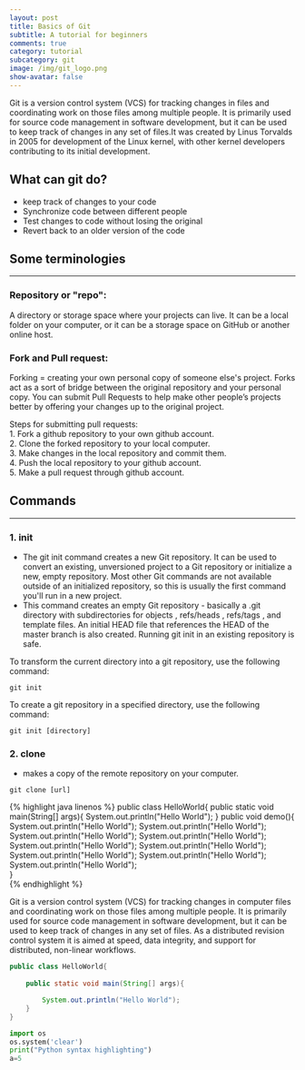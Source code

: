 ```yaml
---
layout: post
title: Basics of Git
subtitle: A tutorial for beginners
comments: true
category: tutorial
subcategory: git
image: /img/git_logo.png
show-avatar: false
---
```

Git is a version control system (VCS) for tracking changes in files and coordinating work on those files among multiple people. It is primarily used for source code management in software development, but it can be used to keep track of changes in any set of files.It was created by Linus Torvalds in 2005 for development of the Linux kernel, with other kernel developers contributing to its initial development.

## What can git do?
- keep track of changes to your code
- Synchronize code between different people
- Test changes to code without losing the original
- Revert back to an older version of the code 


## Some terminologies
---
### Repository or "repo":
A directory or storage space where your projects can live.  It can be a local folder on your computer, or it can be a storage space on GitHub or another online host. 

### Fork and Pull request:
Forking = creating your own personal copy of someone else's project. Forks act as a sort of bridge between the original repository and your personal copy. You can submit Pull Requests to help make other people’s projects better by offering your changes up to the original project.

Steps for submitting pull requests: 
	<br>1. Fork a github repository to your own github account.
	<br>2. Clone the forked repository to your local computer.
	<br>3. Make changes in the local repository and commit them.
	<br>4. Push the local repository to your github account.
	<br>5. Make a pull request through github account.

## Commands
---
### 1. init
- The git init command creates a new Git repository. It can be used to convert an existing, unversioned project to a Git repository or initialize a new, empty repository. Most other Git commands are not available outside of an initialized repository, so this is usually the first command you'll run in a new project.
- This command creates an empty Git repository - basically a .git directory with subdirectories for objects , refs/heads , refs/tags , and template files. An initial HEAD file that references the HEAD of the master branch is also created. Running git init in an existing repository is safe.

 To transform the current directory into a git repository, use the following command:
```
git init
```
 To create a git repository in a specified directory, use the following command:
```
git init [directory]
```
### 2. clone
- makes a copy of the remote repository on your computer. 
```
git clone [url]
```


{% highlight java linenos %}
public class HelloWorld{
	public static void main(String[] args){
		System.out.println("Hello World");
}
	public void demo(){
		System.out.println("Hello World");
		System.out.println("Hello World");
		System.out.println("Hello World");
		System.out.println("Hello World");
		System.out.println("Hello World");
		System.out.println("Hello World");
		System.out.println("Hello World");
		System.out.println("Hello World");
		System.out.println("Hello World");	
}		
{% endhighlight %}

Git is a version control system (VCS) for tracking changes in computer files and coordinating work on those files among multiple people. It is primarily used for source code management in software development, but it can be used to keep track of changes in any set of files. As a distributed revision control system it is aimed at speed, data integrity, and support for distributed, non-linear workflows.

```java
public class HelloWorld{
	
	public static void main(String[] args){

		System.out.println("Hello World");
	}
}
```


```python
import os
os.system('clear')
print("Python syntax highlighting")
a=5
```